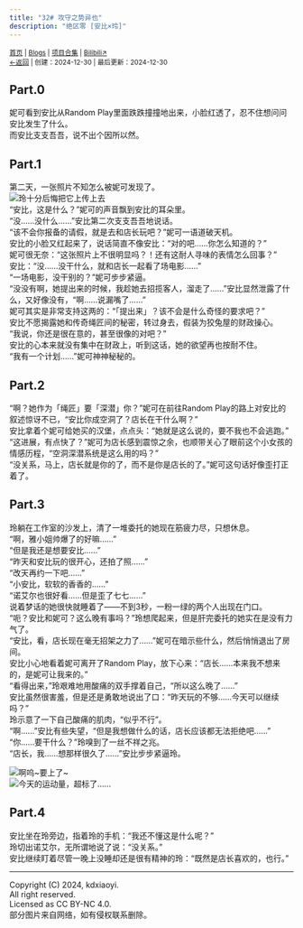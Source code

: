 ```yaml
---
title: "32# 攻守之势异也"
description: "绝区零 [安比×玲]"
---
```

<small id="old_menu"><a href="/">首页</a> | <a href="/blogs">Blogs</a> | <a href="/Project">项目合集</a> | <a href="https://space.bilibili.com/1987247870">Bilibili↗</a><br></small><small><a href="../../">←返回</a> |
 创建：2024-12-30 | 最后更新：2024-12-30</small><br>

## Part.0
妮可看到安比从Random Play里面跌跌撞撞地出来，小脸红透了，忍不住想问问安比发生了什么。<br>
而安比支支吾吾，说不出个因所以然。<br>

## Part.1
第二天，一张照片不知怎么被妮可发现了。<br>
![玲十分后悔把它上传上去](//kdxiaoyi.top/res/images/blogs/32/1.jpg "一张图片")<br>
“安比，这是什么？”妮可的声音飘到安比的耳朵里。<br>
“没……没什么……”安比第二次支支吾吾地说话。<br>
“该不会你报备的请假，就是去和店长玩吧？”妮可一语道破天机。<br>
安比的小脸又红起来了，说话简直不像安比：“对的吧……你怎么知道的？”<br>
妮可很无奈：“这张照片上不很明显吗？！还有这耐人寻味的表情怎么回事？”<br>
安比：“没……没干什么，就和店长一起看了场电影……”<br>
“一场电影，没干别的？”妮可步步紧逼。<br>
“没没有啊，她提出来的时候，我趁她去招揽客人，溜走了……”安比显然泄露了什么，又好像没有，“啊……说漏嘴了……”<br>
妮可其实是非常支持这两的：“「提出来」？该不会是什么奇怪的要求吧？”<br>
安比不愿揭露她和传奇绳匠间的秘密，转过身去，假装为狡兔屋的财政操心。<br>
“我说，你还是很在意的，甚至很像的对吧？”<br>
安比的心本来就没有集中在财政上，听到这话，她的欲望再也按耐不住。<br>
“我有一个计划……”妮可神神秘秘的。

## Part.2
“啊？她作为「绳匠」要「深潜」你？”妮可在前往Random Play的路上对安比的叙述惊讶不已，“安比你成空洞了？店长在干什么啊？”<br>
安比拿着个妮可给她买的汉堡，点点头：“她就是这么说的，要不我也不会逃跑。”<br>
“这进展，有点快了？”妮可为店长感到震惊之余，也顺带关心了眼前这个小女孩的情感历程，“空洞深潜系统是这么用的吗？”<br>
“没关系，马上，店长就是你的了，而不是你是店长的了。”妮可这句话好像歪打正着了。

## Part.3
玲躺在工作室的沙发上，清了一堆委托的她现在筋疲力尽，只想休息。<br>
“啊，雅小姐帅爆了的好嘛……”<br>
“但是我还是想要安比……”<br>
“昨天和安比玩的很开心，还拍了照……”<br>
“改天再约一下吧……”<br>
“小安比，软软的香香的……”<br>
“诺艾尔也很好看……但是歪了七七……”<br>
说着梦话的她很快就睡着了——不到3秒，一粉一绿的两个人出现在门口。<br>
“呃？安比和妮可？这么晚有事吗？”玲想爬起来，但是肝完委托的她实在是没有力气了。<br>
“安比，看，店长现在毫无招架之力了……”妮可在暗示些什么，然后悄悄退出了房间。<br>
安比小心地看着妮可离开了Random Play，放下心来：“店长……本来我不想来的，是妮可让我来的。”<br>
“看得出来，”玲艰难地用酸痛的双手撑着自己，“所以这么晚了……”<br>
安比虽然很害羞，但是还是勇敢地说出了口：“昨天玩的不够……今天可以继续吗？”<br>
玲示意了一下自己酸痛的肌肉，“似乎不行”。<br>
“啊……”安比有些失望，“但是我想做什么的话，店长应该都无法拒绝吧……”<br>
“你……要干什么？”玲嗅到了一丝不祥之兆。<br>
“店长，我……想那样很久了……”安比步步紧逼玲。

![啊呜~要上了~](//kdxiaoyi.top/res/images/blogs/32/2.jpg "安比")<br>
![今天的运动量，超标了……](//kdxiaoyi.top/res/images/blogs/32/3.jpg "玲")<br>

## Part.4
安比坐在玲旁边，指着玲的手机：“我还不懂这是什么呢？”<br>
玲切出诺艾尔，无所谓地说了说：“没关系。”<br>
安比继续盯着尽管一晚上没睡却还是很有精神的玲：“既然是店长喜欢的，也行。”<br>


---
Copyright (C) 2024, kdxiaoyi.<br>
All right reserved.<br>
Licensed as CC BY-NC 4.0.<br>
部分图片来自网络，如有侵权联系删除。

<script src="https://rs.kdxiaoyi.top/res/scripts/js/sober.min.js"></script><script src="https://rs.kdxiaoyi.top/res/scripts/js/md-newUI-render.js"></script>